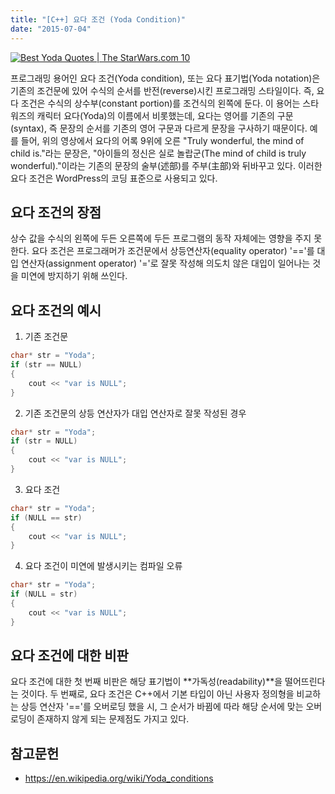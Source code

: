 ```yaml
---
title: "[C++] 요다 조건 (Yoda Condition)"
date: "2015-07-04"
---
```


[![Best Yoda Quotes | The StarWars.com 10](http://img.youtube.com/vi/kDoY_zXf7uQ/0.jpg)](http://www.youtube.com/watch?v=kDoY_zXf7uQ)

프로그래밍 용어인 요다 조건(Yoda condition), 또는 요다 표기법(Yoda notation)은 기존의 조건문에 있어 수식의 순서를 반전(reverse)시킨 프로그래밍 스타일이다. 즉, 요다 조건은 수식의 상수부(constant portion)를 조건식의 왼쪽에 둔다. 이 용어는 스타워즈의 캐릭터 요다(Yoda)의 이름에서 비롯했는데, 요다는 영어를 기존의 구문(syntax), 즉 문장의 순서를 기존의 영어 구문과 다르게 문장을 구사하기 때문이다. 예를 들어, 위의 영상에서 요다의 어록 9위에 오른 "Truly wonderful, the mind of child is."라는 문장은, "아이들의 정신은 실로 놀랍군(The mind of child is truly wonderful)."이라는 기존의 문장의 술부(述部)를 주부(主部)와 뒤바꾸고 있다. 이러한 요다 조건은 WordPress의 코딩 표준으로 사용되고 있다.

## 요다 조건의 장점

상수 값을 수식의 왼쪽에 두든 오른쪽에 두든 프로그램의 동작 자체에는 영향을 주지 못한다. 요다 조건은 프로그래머가 조건문에서 상등연산자(equality operator) '=='를 대입 연산자(assignment operator) '='로 잘못 작성해 의도치 않은 대입이 일어나는 것을 미연에 방지하기 위해 쓰인다.

## 요다 조건의 예시

1. 기존 조건문
```cpp
char* str = "Yoda";
if (str == NULL)
{
    cout << "var is NULL";
}
```

2. 기존 조건문의 상등 연산자가 대입 연산자로 잘못 작성된 경우
```cpp
char* str = "Yoda";
if (str = NULL)
{
    cout << "var is NULL";
}
```

3. 요다 조건
```cpp
char* str = "Yoda";
if (NULL == str)
{
    cout << "var is NULL";
}
```

4. 요다 조건이 미연에 발생시키는 컴파일 오류
```cpp
char* str = "Yoda";
if (NULL = str)
{
    cout << "var is NULL";
}
```

## 요다 조건에 대한 비판

요다 조건에 대한 첫 번째 비판은 해당 표기법이 **가독성(readability)**을 떨어뜨린다는 것이다. 두 번째로, 요다 조건은 C++에서 기본 타입이 아닌 사용자 정의형을 비교하는 상등 연산자 '=='를 오버로딩 했을 시, 그 순서가 바뀜에 따라 해당 순서에 맞는 오버로딩이 존재하지 않게 되는 문제점도 가지고 있다.

## 참고문헌

- https://en.wikipedia.org/wiki/Yoda_conditions